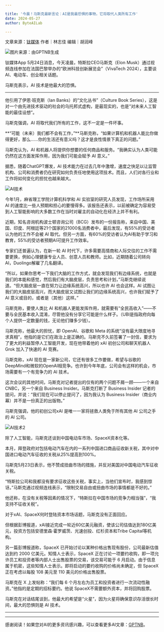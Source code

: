 ```yaml
---

title: '今晨！马斯克最新言论：AI是我最恐惧的事物，它将取代人类所有工作'
date: 2024-05-27
author: ByteAILab

---
```


文章来源：[钛媒体](https://mp.weixin.qq.com/s/e-PbROhgeg91zkSffydv2Q)
作者｜林志佳
编辑｜胡润峰

![图片来源：由GPTNB生成](http://www.jesonc.com/upload/3B33CB85B496C0CB6FBA4C2BD79320AD/1716540227425/Flmkx2Ot_0cDhSgcjWbFcsF2no-L.png)

钛媒体App 5月24日消息，今天凌晨，特斯拉CEO马斯克（Elon Musk）通过视频连线参加在法国巴黎举办的“欧洲科技创新展览会”（VivaTech 2024），主要谈 AI、电动车、创业相关话题。

马斯克表示，AI 技术是他最大的恐惧。

---
他引用了伊恩·班克斯（Ian Banks）的“文化丛书”（Culture Book Series），这是对一个由先进技术驱动的社会的乌托邦式虚构，是最现实的，也是“对未来人工智能的最佳设想”。

马斯克强调，AI 将取代我们所有的工作，这不一定是一件坏事。

**“可能（未来）我们都不会有工作，”**马斯克称，“如果计算机和机器人能比你做得更好，那么……你的生活还有意义吗？这才是良性情景下真正的问题。”

马斯克认为，AI 和机器人将提供你想要的任何商品和服务。“我确实认为人类可能仍然在这方面发挥作用，因为我们可能会赋予 AI 意义。”

据悉，随着ChatGPT爆发，AI 技术能力在过去几年中激增，速度之快足以让监管机构、公司和消费者仍在研究如何负责任地使用这项技术。而且，人们对各行业和工作将如何变化的担忧也越来越大。

![AI技术](http://www.jesonc.com/Fgq6Usg6K9t7IozKki_ThMkZ8DyN)

今年1月，麻省理工学院计算机科学和 AI 实验室的研究人员发现，工作场所采用 AI 的速度比一些人预期和担心的要慢得多。该报告还表示，以前被确定为容易受到人工智能影响的大多数工作在当时对雇主的自动化在经济上并不有利。

近期，知名咨询机构波士顿咨询公司（BCG）发布的一份报告称，来自中国、美国、印度、阿根廷等21个国家的21000名消费者中，最后发现，有55%的受访者认为他的工作不会被 AI 取代。但另一方面，有60%的受访者认为AI有助于学习和教育，55%的受访者预期AI可提升工作效率。

专家们还普遍认为，在新一轮 AI 时代下，许多需要高情商和人际交往的工作不需要更换，例如心理健康专业人员、创意人员和教师。比如，近期随着公司转向 AI，Duolingo解雇了几名翻译。

“所以，如果你思考一下我们大脑的工作方式，就会发现我们有边缘系统，也就是我们的本能和感觉，然后我们有大脑皮层，负责思考和计划，”马斯克继续说道。“但大脑皮层一直在努力让边缘系统高兴，所以也许 AI 也会这样。AI 试图让我们的大脑皮层高兴，而大脑皮层又试图让我们的边缘系统高兴，也许我们赋予了AI 意义或目的，或者是（其他）这样。”

马斯克称，要使人类比 AI 和机器人更能发挥作用，就需要有“全民高收入”——不要与全民基本收入混淆，尽管他没有分享它可能是什么样子。（UBI是指政府向每个人提供一定数量的钱，无论他们赚多少钱）。

马斯克称，他最大的担忧，即 OpenAI、谷歌和 Meta 的系统“没有最大限度地寻求真相”，他指的是它们在政治上是正确的。马斯克不久前签署了一封信，要求为了更大的利益暂停人工智能开发，现在他带着他的 xAI 初创公司和聊天机器人 Grok 加入了快速的 AI 竞赛。

马斯克称，xAI 现在是一家新公司，它还有很多工作要做，希望与谷歌的DeepMind和微软的OpenAI相竞争。也许到今年年底，公司会有这样的机会，市场需要有一个有竞争力的 AI 技术。

这次会议的其他时间，马斯克对记者提出的仅有的两个问题不屑一顾——一个来自 CNBC，另一个来自 Business Insider。马斯克打断了 Business Insider 记者的提问，并说：“我们现在可以停止提问了，因为我认为 Business Insider（商业内幕）并不是一份真正的出版物。”

马斯克强调，他的初创公司xAI 是唯一一家将拯救人类免于所有其他 AI 公司之手的 AI 公司。

![AI技术2](http://www.jesonc.com/FlVyUi74JKtmIzkHxLz5DzhoZfTN)

除了人工智能，马斯克还谈到中国电动车市场、SpaceX资本化等。

本月，拜登政府对包括电动汽车在内的一系列中国进口商品征收新关税，其中对中国进口电动汽车征收的关税从25%提高到100%。

马斯克5月23日表示，他不赞成扭曲市场的措施，并反对美国对中国电动汽车征收关税。

“特斯拉公司和我都没有要求征收这些关税，事实上，当他们宣布时，我感到惊讶。”马斯克通过视频连线表示，“限制交易自由或扭曲市场的事情都是不好的。”

他还称，在没有关税等因素的情况下，“特斯拉在中国市场的竞争力相当强”，“我支持不征收关税”。

对于xAI、SpaceX何时登陆资本市场话题，马斯克没有正面回应。

但根据彭博报道，xAI接近完成一轮近60亿美元融资，使该公司估值达到180亿美元，投资方包括安德里森·霍罗威茨、光速创投、红杉资本和Tribe Capital等机构。

另一篇彭博报道称，SpaceX 已开始讨论以某种价格出售现有股份，公司最新估值达到约 2000 亿美元。知情人士表示，SpaceX 正在讨论一项要约收购，即一项允许员工和投资者等内部人士出售股票的交易，该交易可能于 6 月启动。由于信息属于机密，这些知情人士表示。即将启动的要约收购的价格尚未确定，但 SpaceX 正在考虑以每股 108 美元至 110 美元的价格出售股票。

马斯克在 X 上发帖称：“我们每 6 个月左右为员工和投资者进行一次流动性融资。”他指的是定期的招标要约。他说 SpaceX不需要额外资本，并将回购股票。

马斯克在对话结尾谈到，他最大的希望是“火星”，因为火星将确保意识存活很长时间，最大的恐惧则是 AI 技术。

---
---
感谢阅读！如果您对AI的更多资讯感兴趣，可以查看更多AI文章：[GPTNB](https://gptnb.com)。